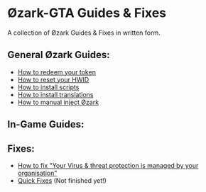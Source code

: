 # Øzark-GTA Guides & Fixes
A collection of Øzark Guides & Fixes in written form.

## General Øzark Guides:
- [How to redeem your token](https://github.com/GHXIIST/Ozark-Guides/blob/master/General%20Guides/How%20to%20redeem%20your%20token.md)
- [How to reset your HWID](https://github.com/GHXIIST/Ozark-Guides/blob/master/General%20Guides/How%20to%20reset%20your%20HWID.md)
- [How to install scripts](https://github.com/GHXIIST/Ozark-Guides/blob/master/General%20Guides/How%20to%20install%20scripts.md)
- [How to install translations](https://github.com/GHXIIST/Ozark-Guides/blob/master/General%20Guides/How%20to%20install%20translations.md)
- [How to manual inject Øzark](https://github.com/GHXIIST/Ozark-Guides/blob/master/General%20Guides/How%20to%20manual%20inject%20%C3%98zark.md)

## In-Game Guides:


## Fixes:
- [How to fix "Your Virus & threat protection is managed by your organisation"](https://github.com/GHXIIST/Ozark-Guides/blob/master/Fixes/How%20to%20fix%20%22Your%20Virus%20%26%20threat%20protection%20is%20managed%20by%20your%20organisation%22.md)
- [Quick Fixes](https://github.com/GHXIIST/Ozark-Guides/blob/master/Fixes/Quick%20Fixes.md) (Not finished yet!)